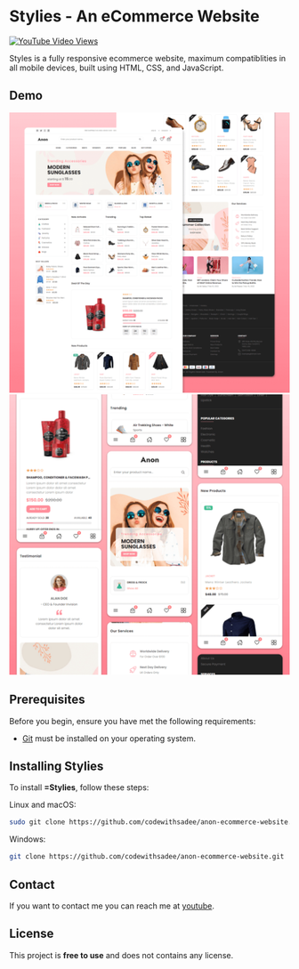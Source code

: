 # Stylies - An eCommerce Website

[![YouTube Video Views](https://img.shields.io/youtube/views/3l8Lob4ysI0?style=social)](https://www.youtube.com/@Quickclips_79)

Styles is a fully responsive ecommerce website, maximum compatiblities in all mobile devices, built using HTML, CSS, and JavaScript.

## Demo

![Stylies Desktop Demo](./website-demo-image/desktop.png "Desktop Demo")
![Stylies Mobile Demo](./website-demo-image/mobile.png "Mobile Demo")

## Prerequisites

Before you begin, ensure you have met the following requirements:

* [Git](https://git-scm.com/downloads "Download Git") must be installed on your operating system.

## Installing Stylies

To install **=Stylies**, follow these steps:

Linux and macOS:

```bash
sudo git clone https://github.com/codewithsadee/anon-ecommerce-website.git
```

Windows:

```bash
git clone https://github.com/codewithsadee/anon-ecommerce-website.git
```

## Contact

If you want to contact me you can reach me at [youtube](https://www.youtube.com/@Quickclips_79).

## License

This project is **free to use** and does not contains any license.
